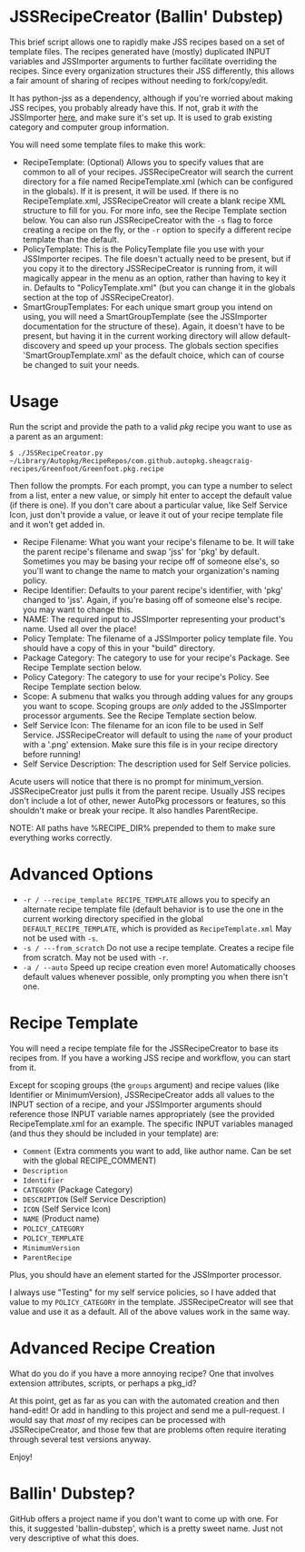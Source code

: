JSSRecipeCreator (Ballin' Dubstep)
=================

This brief script allows one to rapidly make JSS recipes based on a set of template files. The recipes generated have (mostly) duplicated INPUT variables and JSSImporter arguments to further facilitate overriding the recipes. Since every organization structures their JSS differently, this allows a fair amount of sharing of recipes without needing to fork/copy/edit.

It has python-jss as a dependency, although if you're worried about making JSS recipes, you probably already have this. If not, grab it *with* the JSSImporter [here](https://www.github.com/sheagcraig/JSSImporter), and make sure it's set up. It is used to grab existing category and computer group information.

You will need some template files to make this work:
- RecipeTemplate: (Optional) Allows you to specify values that are common to all of your recipes. JSSRecipeCreator will search the current directory for a file named RecipeTemplate.xml (which can be configured in the globals). If it is present, it will be used. If there is no RecipeTemplate.xml, JSSRecipeCreator will create a blank recipe XML structure to fill for you. For more info, see the Recipe Template section below. You can also run JSSRecipeCreator with the ```-s``` flag to force creating a recipe on the fly, or the ```-r``` option to specify a different recipe template than the default.
- PolicyTemplate: This is the PolicyTemplate file you use with your JSSImporter recipes. The file doesn't actually need to be present, but if you copy it to the directory JSSRecipeCreator is running from, it will magically appear in the menu as an option, rather than having to key it in. Defaults to "PolicyTemplate.xml" (but you can change it in the globals section at the top of JSSRecipeCreator).
- SmartGroupTemplates: For each unique smart group you intend on using, you will need a SmartGroupTemplate (see the JSSImporter documentation for the structure of these). Again, it doesn't have to be present, but having it in the current working directory will allow default-discovery and speed up your process. The globals section specifies 'SmartGroupTemplate.xml' as the default choice, which can of course be changed to suit your needs.


Usage
=================
Run the script and provide the path to a valid *pkg* recipe you want to use as a parent as an argument:
```
$ ./JSSRecipeCreator.py ~/Library/Autopkg/RecipeRepos/com.github.autopkg.sheagcraig-recipes/Greenfoot/Greenfoot.pkg.recipe
```

Then follow the prompts. For each prompt, you can type a number to select from a list, enter a new value, or simply hit enter to accept the default value (if there is one). If you don't care about a particular value, like Self Service Icon, just don't provide a value, or leave it out of your recipe template file and it won't get added in.

- Recipe Filename: What you want your recipe's filename to be. It will take the parent recipe's filename and swap 'jss' for 'pkg' by default. Sometimes you may be basing your recipe off of someone else's, so you'll want to change the name to match your organization's naming policy.
- Recipe Identifier: Defaults to your parent recipe's identifier, with 'pkg' changed to 'jss'. Again, if you're basing off of someone else's recipe. you may want to change this.
- NAME: The required input to JSSImporter representing your product's name. Used all over the place!
- Policy Template: The filename of a JSSImporter policy template file. You should have a copy of this in your "build" directory.
- Package Category: The category to use for your recipe's Package. See Recipe Template section below.
- Policy Category: The category to use for your recipe's Policy. See Recipe Template section below.
- Scope: A submenu that walks you through adding values for any groups you want to scope. Scoping groups are *only* added to the JSSImporter processor arguments. See the Recipe Template section below.
- Self Service Icon: The filename for an icon file to be used in Self Service. JSSRecipeCreator will default to using the ```name``` of your product with a '.png' extension. Make sure this file is in your recipe directory before running!
- Self Service Description: The description used for Self Service policies.

Acute users will notice that there is no prompt for minimum_version. JSSRecipeCreator just pulls it from the parent recipe. Usually JSS recipes don't include a lot of other, newer AutoPkg processors or features, so this shouldn't make or break your recipe. It also handles ParentRecipe.

NOTE: All paths have %RECIPE_DIR% prepended to them to make sure everything works correctly.


Advanced Options
=================
- ```-r / --recipe_template RECIPE_TEMPLATE``` allows you to specify an alternate recipe template file (default behavior is to use the one in the current working directory specified in the global ```DEFAULT_RECIPE_TEMPLATE```, which is provided as ```RecipeTemplate.xml``` May not be used with ```-s```.
- ```-s / ---from_scratch``` Do not use a recipe template. Creates a recipe file from scratch. May not be used with ```-r```.
- ```-a / --auto``` Speed up recipe creation even more! Automatically chooses default values whenever possible, only prompting you when there isn't one.


Recipe Template
=================
You will need a recipe template file for the JSSRecipeCreator to base its recipes from. If you have a working JSS recipe and workflow, you can start from it.

Except for scoping groups (the ```groups``` argument) and recipe values (like Identifier or MinimumVersion), JSSRecipeCreator adds all values to the INPUT section of a recipe, and your JSSImporter arguments should reference those INPUT variable names appropriately (see the provided RecipeTemplate.xml for an example. The specific INPUT variables managed (and thus they should be included in your template) are: 
- ```Comment``` (Extra comments you want to add, like author name. Can be set with the global RECIPE_COMMENT)
- ```Description```
- ```Identifier```
- ```CATEGORY``` (Package Category)
- ```DESCRIPTION``` (Self Service Description)
- ```ICON``` (Self Service Icon)
- ```NAME``` (Product name)
- ```POLICY_CATEGORY```
- ```POLICY_TEMPLATE```
- ```MinimumVersion```
- ```ParentRecipe```

Plus, you should have an element started for the JSSImporter processor.

I always use "Testing" for my self service policies, so I have added that value to my ```POLICY_CATEGORY``` in the template. JSSRecipeCreator will see that value and use it as a default. All of the above values work in the same way.


Advanced Recipe Creation
=================
What do you do if you have a more annoying recipe? One that involves extension attributes, scripts, or perhaps a pkg_id?

At this point, get as far as you can with the automated creation and then hand-edit! Or add in handling to this project and send me a pull-request. I would say that *most* of my recipes can be processed with JSSRecipeCreator, and those few that are problems often require iterating through several test versions anyway.

Enjoy!

Ballin' Dubstep?
=================
GitHub offers a project name if you don't want to come up with one. For this, it suggested 'ballin-dubstep', which is a pretty sweet name. Just not very descriptive of what this does.
